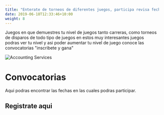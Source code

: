 ```yaml
---
title: "Enterate de torneos de diferentes juegos, participa revisa fechas y mas"
date: 2019-06-18T12:33:46+10:00
weight: 8
---
```


Juegos en que demuestres tu nivel de juegos tanto carreras, como torneos de disparos de todo tipo de juegos en estos muy interesantes juegos podras ver tu nivel y asi poder aumentar tu nivel de juego conoce las convocatorias "inscribete y gana"    

![Accounting Services](/images/austin-distel-nGc5RT2HmF0-unsplash.jpg)

# Convocatorias

Aqui podras encontrar las fechas en las cuales podras participar.

## Registrate aqui
